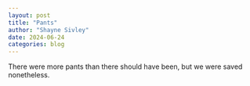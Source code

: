 ```yaml
---
layout: post
title: "Pants"
author: "Shayne Sivley"
date: 2024-06-24
categories: blog
---
```

There were more pants than there should have been, but we were saved nonetheless.

